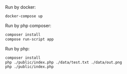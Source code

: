 
Run by docker:
```bash
docker-compose up
```

Run by php composer:
```bash
composer install
compose run-script app
```

Run by php:
```bash
composer install
php ./public/index.php ./data/test.txt ./data/out.png
php ./public/index.php
```